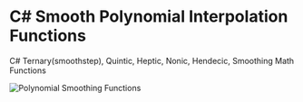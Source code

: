 # C# Smooth Polynomial Interpolation Functions
C# Ternary(smoothstep), Quintic, Heptic, Nonic, Hendecic, Smoothing Math Functions

<img src="https://github.com/LTMX/Smoothing-Functions/blob/master/Polynomial%20Smoothing%20Functions.png" alt="Polynomial Smoothing Functions">
